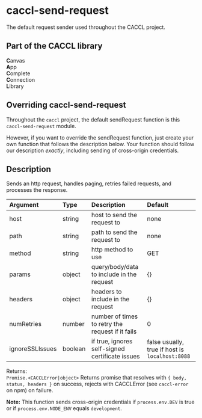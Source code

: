 # caccl-send-request
The default request sender used throughout the CACCL project.

## Part of the CACCL library
**C**anvas  
**A**pp  
**C**omplete  
**C**onnection  
**L**ibrary  

## Overriding caccl-send-request

Throughout the `caccl` project, the default sendRequest function is this `caccl-send-request` module.

However, if you want to override the sendRequest function, just create your own function that follows the description below. Your function should follow our description _exactly_, including sending of cross-origin credentials.

## Description

Sends an http request, handles paging, retries failed requests, and processes the response.

Argument | Type | Description | Default
:--- | :--- | :--- | :---
host | string | host to send the request to | none
path | string | path to send the request to | none
method | string | http method to use | GET
params | object | query/body/data to include in the request | {}
headers | object | headers to include in the request | {}
numRetries | number | number of times to retry the request if it fails | 0
ignoreSSLIssues | boolean | if true, ignores self-signed certificate issues | false usually, true if host is `localhost:8088`

Returns:  
`Promise.<CACCLError|object>` Returns promise that resolves with `{ body, status, headers }` on success, rejects with CACCLError (see `caccl-error` on npm) on failure.

**Note:** This function sends cross-origin credentials if `process.env.DEV` is true or if `process.env.NODE_ENV` equals `development`.
